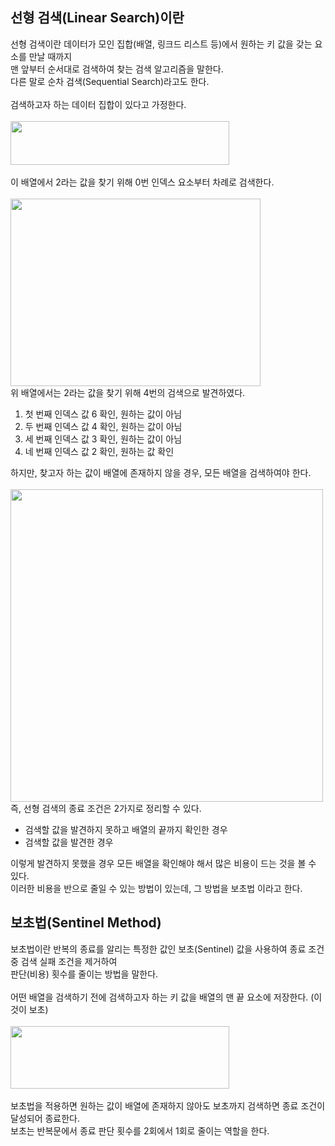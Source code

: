 
## 선형 검색(Linear Search)이란
선형 검색이란 데이터가 모인 집합(배열, 링크드 리스트 등)에서 원하는 키 값을 갖는 요소를 만날 때까지
<br>
맨 앞부터 순서대로 검색하여 찾는 검색 알고리즘을 말한다.
<br>
다른 말로 순차 검색(Sequential Search)라고도 한다.
<br>
<br>
검색하고자 하는 데이터 집합이 있다고 가정한다.
<br>
<br>
<img src="https://user-images.githubusercontent.com/87363461/201568646-b8ac0e63-2dbd-4d6b-993e-ee26a4a7ed01.JPG" width="350" height="70">
<br>
<br>
이 배열에서 2라는 값을 찾기 위해 0번 인덱스 요소부터 차례로 검색한다.
<br>
<br>
<img src="https://user-images.githubusercontent.com/87363461/201568798-ac966ab3-be66-4073-8520-a1d8fa228b7c.JPG" width="400" height="300">
<br>
위 배열에서는 2라는 값을 찾기 위해 4번의 검색으로 발견하였다.
<ol>
  <li>첫 번째 인덱스 값 6 확인, 원하는 값이 아님</li>
  <li>두 번째 인덱스 값 4 확인, 원하는 값이 아님</li>
  <li>세 번째 인덱스 값 3 확인, 원하는 값이 아님</li>
  <li>네 번째 인덱스 값 2 확인, 원하는 값 확인</li>
</ol>
하지만, 찾고자 하는 값이 배열에 존재하지 않을 경우, 모든 배열을 검색하여야 한다.
<br>
<br>
<img src="https://user-images.githubusercontent.com/87363461/201569336-5c3a1c73-333a-44e9-b303-8a42447fc6bf.JPG" width="500" height="500">
<br>
즉, 선형 검색의 종료 조건은 2가지로 정리할 수 있다.
<ul>
  <li>검색할 값을 발견하지 못하고 배열의 끝까지 확인한 경우</li>
  <li>검색할 값을 발견한 경우</li>
</ul>
이렇게 발견하지 못했을 경우 모든 배열을 확인해야 해서 많은 비용이 드는 것을 볼 수 있다.
<br>
이러한 비용을 반으로 줄일 수 있는 방법이 있는데, 그 방법을 보초법 이라고 한다.

## 보초법(Sentinel Method)
보초법이란 반복의 종료를 알리는 특정한 값인 보초(Sentinel) 값을 사용하여 종료 조건 중 검색 실패 조건을 제거하여 
<br>
판단(비용) 횟수를 줄이는 방법을 말한다.
<br>
<br>
어떤 배열을 검색하기 전에 검색하고자 하는 키 값을 배열의 맨 끝 요소에 저장한다. (이것이 보초)
<br>
<br>
<img src="https://user-images.githubusercontent.com/87363461/201570018-449ad896-9d0a-4cad-972d-111b6b508947.JPG" width="350" height="100">
<br>
<br>
보초법을 적용하면 원하는 값이 배열에 존재하지 않아도 보초까지 검색하면 종료 조건이 달성되어 종료한다.
<br>
보초는 반복문에서 종료 판단 횟수를 2회에서 1회로 줄이는 역할을 한다.

